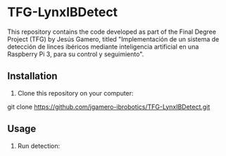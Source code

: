 # TFG-LynxIBDetect

This repository contains the code developed as part of the Final Degree Project (TFG) by Jesús Gamero, titled "Implementación de un sistema de detección de linces ibéricos mediante inteligencia artificial en una Raspberry Pi 3, para su control y seguimiento".

## Installation

1. Clone this repository on your computer:

git clone https://github.com/jgamero-ibrobotics/TFG-LynxIBDetect.git


## Usage

1. Run detection:




